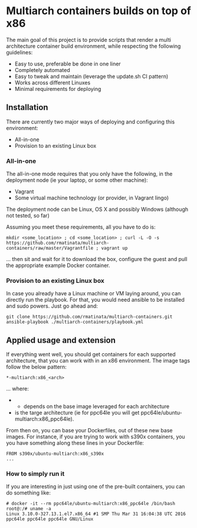 # Multiarch containers builds on top of x86

The main goal of this project is to provide scripts that render a multi architecture container build environment, while respecting the following guidelines:

 * Easy to use, preferable be done in one liner
 * Completely automated
 * Easy to tweak and maintain (leverage the update.sh CI pattern)
 * Works across different Linuxes
 * Minimal requirements for deploying

## Installation

There are currently two major ways of deploying and configuring this environment:

 * All-in-one
 * Provision to an existing Linux box

### All-in-one

The all-in-one mode requires that you only have the following, in the deployment node (ie your laptop, or some other machine):

 * Vagrant
 * Some virtual machine technology (or provider, in Vagrant lingo)

The deployment node can be Linux, OS X and possibly Windows (although not tested, so far)

Assuming you meet these requirements, all you have to do is:

```
mkdir <some_location> ; cd <some_location> ; curl -L -O -s https://github.com/rmatinata/multiarch-containers/raw/master/Vagrantfile ; vagrant up
```

... then sit and wait for it to download the box, configure the guest and pull the appropriate example Docker container.

### Provision to an existing Linux box

In case you already have a Linux machine or VM laying around, you can directly run the playbook. For that, you would need ansible to be installed and sudo powers. Just go ahead and:

```
git clone https://github.com/rmatinata/multiarch-containers.git
ansible-playbook ./multiarch-containers/playbook.yml
```

## Applied usage and extension

If everything went well, you should get containers for each supported architecture, that you can work with in an x86 environment. The image tags follow the below pattern:

```
*-multiarch:x86_<arch>
```

... where:
 * * depends on the base image leveraged for each architecture 
 * <arch> is the targe architecture (ie for ppc64le you will get ppc64le/ubuntu-multiarch:x86_ppc64le).

From then on, you can base your Dockerfiles, out of these new base images. For instance, if you are trying to work with s390x containers, you you have something along these lines in your Dockerfile:

```
FROM s390x/ubuntu-multiarch:x86_s390x
...
```

### How to simply run it

If you are interesting in just using one of the pre-built containers, you can do something like:

```
# docker -it --rm ppc64le/ubuntu-multiarch:x86_ppc64le /bin/bash
root@:/# uname -a
Linux 3.10.0-327.13.1.el7.x86_64 #1 SMP Thu Mar 31 16:04:38 UTC 2016 ppc64le ppc64le ppc64le GNU/Linux
```

